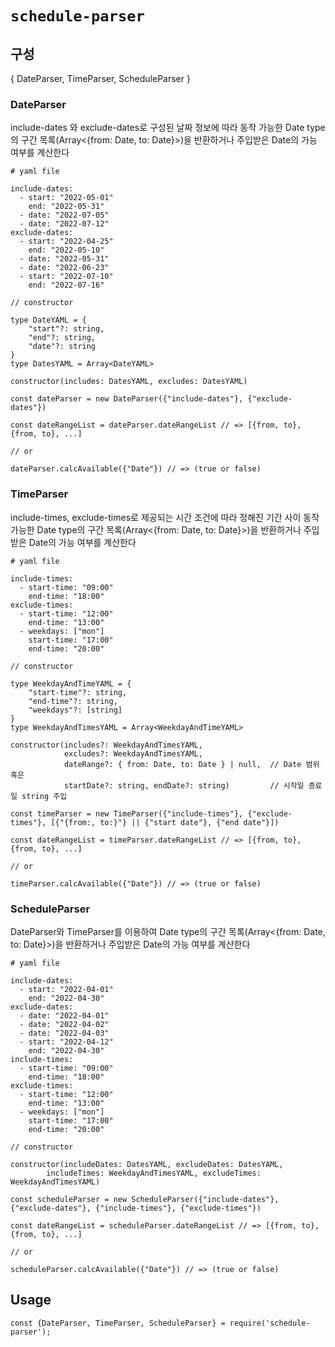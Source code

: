 # `schedule-parser`
## 구성
{ DateParser, TimeParser, ScheduleParser }
### DateParser
include-dates 와 exclude-dates로 구성된 날짜 정보에 따라 동작 가능한 Date type의 구간 목록(Array<{from: Date, to: Date}>)을 반환하거나 주입받은 Date의 가능 여부를 계산한다
```
# yaml file

include-dates:
  - start: "2022-05-01"
    end: "2022-05-31"
  - date: "2022-07-05"
  - date: "2022-07-12"
exclude-dates:
  - start: "2022-04-25"
    end: "2022-05-10"
  - date: "2022-05-31"
  - date: "2022-06-23"
  - start: "2022-07-10"
    end: "2022-07-16"
```
```
// constructor

type DateYAML = {
    "start"?: string,
    "end"?: string,
    "date"?: string
}
type DatesYAML = Array<DateYAML>

constructor(includes: DatesYAML, excludes: DatesYAML)
```
```
const dateParser = new DateParser({"include-dates"}, {"exclude-dates"})

const dateRangeList = dateParser.dateRangeList // => [{from, to}, {from, to}, ...]

// or

dateParser.calcAvailable({"Date"}) // => (true or false)
```

### TimeParser
include-times, exclude-times로 제공되는 시간 조건에 따라 정해진 기간 사이 동작 가능한 Date type의 구간 목록(Array<{from: Date, to: Date}>)을 반환하거나 주입받은 Date의 가능 여부를 계산한다
```
# yaml file

include-times:
  - start-time: "09:00"
    end-time: "18:00"
exclude-times:
  - start-time: "12:00"
    end-time: "13:00"
  - weekdays: ["mon"]
    start-time: "17:00"
    end-time: "20:00"
```
```
// constructor

type WeekdayAndTimeYAML = {
    "start-time"?: string,
    "end-time"?: string,
    "weekdays"?: [string]
}
type WeekdayAndTimesYAML = Array<WeekdayAndTimeYAML>

constructor(includes?: WeekdayAndTimesYAML,
            excludes?: WeekdayAndTimesYAML,
            dateRange?: { from: Date, to: Date } | null,  // Date 범위 혹은
            startDate?: string, endDate?: string)         // 시작일 종료일 string 주입
```
```
const timeParser = new TimeParser({"include-times"}, {"exclude-times"}, [{"{from:, to:}"} || {"start date"}, {"end date"}])

const dateRangeList = timeParser.dateRangeList // => [{from, to}, {from, to}, ...]

// or

timeParser.calcAvailable({"Date"}) // => (true or false)
```

### ScheduleParser
DateParser와 TimeParser를 이용하여 Date type의 구간 목록(Array<{from: Date, to: Date}>)을 반환하거나 주입받은 Date의 가능 여부를 계산한다
```
# yaml file

include-dates:
  - start: "2022-04-01"
    end: "2022-04-30"
exclude-dates:
  - date: "2022-04-01"
  - date: "2022-04-02"
  - date: "2022-04-03"
  - start: "2022-04-12"
    end: "2022-04-30"
include-times:
  - start-time: "09:00"
    end-time: "18:00"
exclude-times:
  - start-time: "12:00"
    end-time: "13:00"
  - weekdays: ["mon"]
    start-time: "17:00"
    end-time: "20:00"
```
```
// constructor

constructor(includeDates: DatesYAML, excludeDates: DatesYAML,
        includeTimes: WeekdayAndTimesYAML, excludeTimes: WeekdayAndTimesYAML)
```
```
const scheduleParser = new ScheduleParser({"include-dates"}, {"exclude-dates"}, {"include-times"}, {"exclude-times"})

const dateRangeList = scheduleParser.dateRangeList // => [{from, to}, {from, to}, ...]

// or

scheduleParser.calcAvailable({"Date"}) // => (true or false)
```


## Usage

```
const {DateParser, TimeParser, ScheduleParser} = require('schedule-parser');
```
